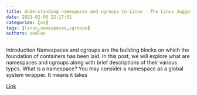 ```yaml
---
title: Understanding namespaces and cgroups in Linux - The Linux Juggernaut
date: 2021-02-06 22:17:51
categories: [os]
tags: [linux,namespaces,cgroups]
authors: sedlav
---
```


Introduction Namespaces and cgroups are the building blocks on which the foundation of containers has been laid. In this post, we will explore what are namespaces and cgroups along with brief descriptions of their various types. What is a namespace? You may consider a namespace as a global system wrapper. It means it takes

[Link](https://www.linuxnix.com/understanding-namespaces-and-cgroups-in-linux/)
